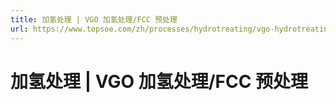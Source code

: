 ```yaml
---
title: 加氢处理 | VGO 加氢处理/FCC 预处理
url: https://www.topsoe.com/zh/processes/hydrotreating/vgo-hydrotreating-fcc-pretreatment
---
```


# 加氢处理 | VGO 加氢处理/FCC 预处理